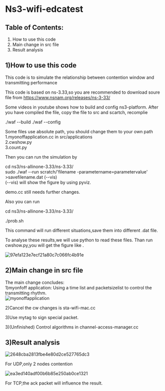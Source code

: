 # Ns3-wifi-edcatest

Table of Contents:
------------------

1) How to use this code
2) Main change in src file
3) Result analysis

1)How to use this code
-------------------------
This code is to simulate the relationship between contention window and transmitting performance  

This code is based on ns-3.33,so you are recommended to download soure file
from 
https://www.nsnam.org/releases/ns-3-33/

Some videos in youtube shows how to build and config ns3-platform.
After you have compiled the file, copy the file to src and scartch, recomplie

./waf --build
./waf --config

Some files use absolute path, you should change them to your own path
1.myonoffapplication.cc in src/applications  
2.cwshow.py  
3.count.py  

Then you can run the simulation by 

cd ns3/ns-allinone-3.33/ns-3.33/  
sudo ./waf --run scratch/'filename -parametername=parametervalue' >savefilename.dat (--vis)  
(--vis) will show the figure by using pyviz.

demo.cc still needs further changes.

Also you can run 


cd ns3/ns-allinone-3.33/ns-3.33/


./prob.sh

This command will run different situations,save them into different .dat file.

To analyse these results,we will use python to read these files.
Than run cwshow.py,you will get the figure like .

![97efa123e7ecf21a80c7c066fc4b91e](https://user-images.githubusercontent.com/81957249/189030109-4a5f29ca-4141-48e0-96c0-4c08fc3c9899.png)

2)Main change in src file
-------------------------

The main change concludes:  
1)myonfoff application:
Using a time list and packetsizelist to control the transmitting rhythm.  
![myonoffapplication](https://user-images.githubusercontent.com/81957249/189030742-2e9e6298-6c3d-4248-a0cf-48ae67315dd8.png)

2)Cancel the cw changes is sta-wifi-mac.cc  

3)Use mytag to sign special packet.  

3)(Unfinished) Control algorithms in channel-access-manager.cc

3)Result analysis
-------------------------
![2648cba2813fbe4e80d2ce527765dc3](https://user-images.githubusercontent.com/81957249/189031352-54689c26-ab72-45c6-ade1-b7bc8b7f04d6.png)

For UDP,only 2 nodes contention

![ea3ed140adf00b6b85e250ab0ce1321](https://user-images.githubusercontent.com/81957249/189031374-d4db04d8-538c-4b93-b873-3085f52ad467.png)

For TCP,the ack packet will influence the result.











